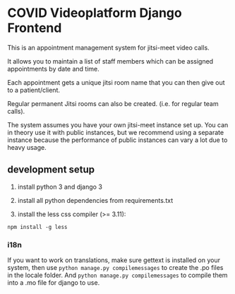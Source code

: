 # COVID Videoplatform Django Frontend

This is an appointment management system for jitsi-meet video calls.

It allows you to maintain a list of staff members which can be assigned appointments by date and time.

Each appointment gets a unique jitsi room name that you can then give out to a patient/client.

Regular permanent Jitsi rooms can also be created. (i.e. for regular team calls).

The system assumes you have your own jitsi-meet instance set up. You can in theory use it with public instances, but we recommend using a separate instance because the performance of public instances can vary a lot due to heavy usage.


## development setup

1. install python 3 and django 3

2. install all python dependencies from requirements.txt

3. install the less css compiler (>= 3.11): 
```
npm install -g less
```

### i18n
If you want to work on translations, make sure gettext is installed on your system, then use 
`python manage.py compilemessages` to create the .po files in the locale folder. And `python manage.py compilemessages` to compile them into a .mo file for django to use.